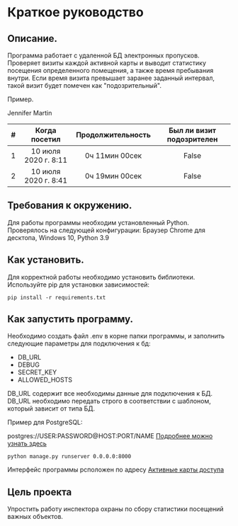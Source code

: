 # Краткое руководство

## Описание.

Программа работает с удаленной БД электронных пропусков. Проверяет визиты каждой активной карты
и выводит статистику посещения определенного помещения, а также время пребывания внутри.
Если время визита превышает заранее заданный интервал, такой визит будет помечен как "подозрительный".

Пример.

Jennifer Martin

| # |	Когда посетил	| Продолжительность | Был ли визит подозрителен |
|:---:|:-------------------:|:-------------------:|:---------------------------:|
|1|10 июля 2020 г. 8:11|0ч 11мин 00сек|False|
|2|10 июля 2020 г. 8:41|0ч 19мин 00сек|False|

## Требования к окружению.

Для работы программы необходим установленный Python.
Проверялось на следующей конфигурации:
Браузер Chrome для десктопа, Windows 10, Python 3.9

## Как установить.

Для корректной работы необходимо установить библиотеки.
Используйте pip для установки зависимостей:

```
pip install -r requirements.txt
```

## Как запустить программу.

Необходимо создать файл .env в корне папки программы, и заполнить следующие параметры для подключения к бд:

- DB_URL
- DEBUG
- SECRET_KEY
- ALLOWED_HOSTS

DB_URL содержит все необходимы данные для подключения к БД. DB_URL необходимо передать строго в соответствии
с шаблоном, который зависит от типа БД.

Пример для PostgreSQL: 

postgres://USER:PASSWORD@HOST:PORT/NAME
[Подробнее можно узнать здесь](https://github.com/jacobian/dj-database-url)




```
python manage.py runserver 0.0.0.0:8000
```

Интерфейс программы рсположен по адресу [Активные карты доступа](http://127.0.0.1:8000/)

## Цель проекта

Упростить работу инспектора охраны по сбору статистики посещений важных объектов.

